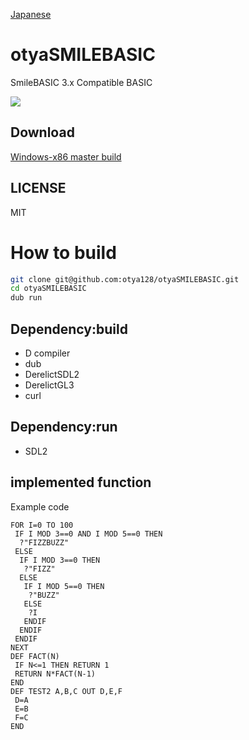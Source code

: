 [Japanese](README-ja.md)
# otyaSMILEBASIC
SmileBASIC 3.x Compatible BASIC

<img src="https://raw.githubusercontent.com/otya128/otyaSMILEBASIC/master/screenshots/GAME4SHOOTER.png">

## Download
[Windows-x86 master build](https://ci.appveyor.com/api/projects/otya128/otyasmilebasic/artifacts/otyasmilebasic.zip)

## LICENSE
MIT

# How to build
```sh
git clone git@github.com:otya128/otyaSMILEBASIC.git
cd otyaSMILEBASIC
dub run
```

## Dependency:build
+ D compiler
+ dub
+ DerelictSDL2
+ DerelictGL3
+ curl

## Dependency:run
+ SDL2

## implemented function
Example code
```
FOR I=0 TO 100
 IF I MOD 3==0 AND I MOD 5==0 THEN
  ?"FIZZBUZZ"
 ELSE
  IF I MOD 3==0 THEN
   ?"FIZZ"
  ELSE
   IF I MOD 5==0 THEN
    ?"BUZZ"
   ELSE
    ?I
   ENDIF
  ENDIF
 ENDIF
NEXT
DEF FACT(N)
 IF N<=1 THEN RETURN 1
 RETURN N*FACT(N-1)
END
DEF TEST2 A,B,C OUT D,E,F
 D=A
 E=B
 F=C
END
```
